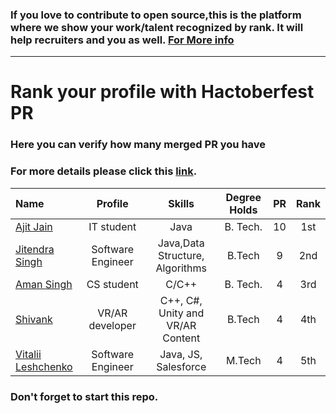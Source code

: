   
  ### If you love to contribute to open source,this is the platform where we show your work/talent recognized by rank. It will help recruiters and you as well. [For More info](https://github.com/jsroyal/JobProfile/blob/master/RuleForRank.md)
-------------------------------------------------------------------------------------------------------------------------------
 
 
  
  
  #                            Rank your profile  with Hactoberfest PR 
  
  
  ###                        Here you can verify how many merged PR you have <br> 
  ###                          For more details please click this [link](https://hacktoberfestchecker.herokuapp.com/).


 | Name | Profile | Skills | Degree Holds | PR | Rank|
 |:--------|:--------:|:------------:|:------------:|:------------:|:------------:|
 | [Ajit Jain](https://github.com/ajit-999) | IT student | Java | B. Tech. | 10 | 1st |
 | [Jitendra Singh](https://github.com/jsroyal) | Software Engineer | Java,Data Structure, Algorithms | B.Tech | 9 | 2nd |
 | [Aman Singh](https://github.com/aman935) | CS student | C/C++ | B. Tech. | 4 | 3rd|
 | [Shivank](https://github.com/GeekyShiva) | VR/AR developer | C++, C#, Unity and VR/AR Content | B.Tech | 4 | 4th | 
 | [Vitalii Leshchenko]( https://github.com/vitaliaventel) | Software Engineer | Java, JS, Salesforce | M.Tech | 4 | 5th |


 
 
 ### Don't forget to start this repo.
 

 
 

